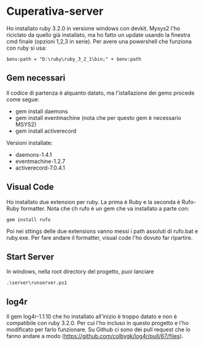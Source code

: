 # Cuperativa-server

Ho installato ruby 3.2.0 in versione windows con devkit. Mysys2 l'ho riciclato da quello
già installato, ma ho fatto un update usando la finestra cmd finale (opzioni 1,2,3 in serie).
Per avere una powershell che funziona con ruby si usa: 

    $env:path = "D:\ruby\ruby_3_2_1\bin;" + $env:path

## Gem necessari
Il codice di partenza è alquanto datato, ma  l'istallazione dei gems procede come segue:

- gem install daemons
- gem install eventmachine (nota che per questo gem è necessario MSYS2)
- gem install activerecord

Versioni installate:
- daemons-1.4.1
- eventmachine-1.2.7
- activerecord-7.0.4.1

## Visual Code
Ho installato due extension per ruby. La prima è Ruby e la seconda è Rufo-Ruby formatter.
Nota che ch rufo è un gem che va installato a parte con:

    gem install rufo
Poi nei sttings delle due extensions vanno messi i path assoluti di rufo.bat e ruby.exe.
Per fare andare il formatter, visual code l'ho dovuto far ripartire.

## Start Server
In windows, nella root directory del progetto, puoi lanciare

    .\server\runserver.ps1

## log4r
Il gem log4r-1.1.10 che ho installato all'inizio è troppo datato e non è compatibile con 
ruby 3.2.0. Per cui l'ho incluso in questo progetto e l'ho modificato per farlo funzionare.
Su Github ci sono dei pull request che lo fanno andare a modo (https://github.com/colbygk/log4r/pull/67/files).
